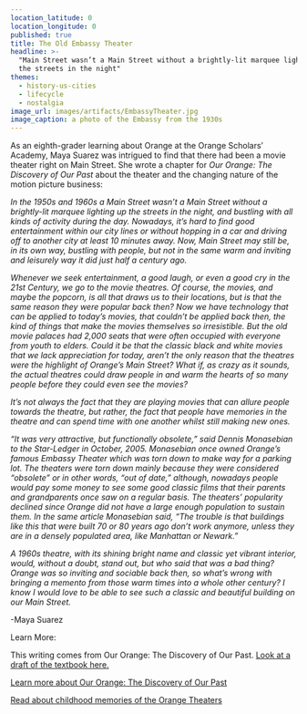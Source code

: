 ```yaml
---
location_latitude: 0
location_longitude: 0
published: true
title: The Old Embassy Theater
headline: >-
  "Main Street wasn’t a Main Street without a brightly-lit marquee lighting up
  the streets in the night"
themes:
  - history-us-cities
  - lifecycle
  - nostalgia
image_url: images/artifacts/EmbassyTheater.jpg
image_caption: a photo of the Embassy from the 1930s
---
```

As an eighth-grader learning about Orange at the Orange Scholars’ Academy, Maya Suarez was intrigued to find that there had been a movie theater right on Main Street. She wrote a chapter for _Our Orange: The Discovery of Our Past_ about the theater and the changing nature of the motion picture business:  

_In the 1950s and 1960s a Main Street wasn’t a Main Street without a brightly-lit marquee lighting up the streets in the night, and bustling with all kinds of activity during the day. Nowadays, it’s hard to find good entertainment within our city lines or without hopping in a car and driving off to another city at least 10 minutes away. Now, Main Street may still be, in its own way, bustling with people, but not in the same warm and inviting and leisurely way it did just half a century ago._

_Whenever we seek entertainment, a good laugh, or even a good cry in the 21st Century, we go to the movie theatres. Of course, the movies, and maybe the popcorn, is all that draws us to their locations, but is that the same reason they were popular back then? Now we have technology that can be applied to today’s movies, that couldn’t be applied back then, the kind of things that make the movies themselves so irresistible. But the old movie palaces had 2,000 seats that were often occupied with everyone from youth to elders. Could it be that the classic black and white movies that we lack appreciation for today, aren’t the only reason that the theatres were the highlight of Orange’s Main Street? What if, as crazy as it sounds, the actual theatres could draw people in and warm the hearts of so many people before they could even see the movies?_

_It’s not always the fact that they are playing movies that can allure people towards the theatre, but rather, the fact that people have memories in the theatre and can spend time with one another whilst still making new ones._

_“It was very attractive, but functionally obsolete,” said Dennis Monasebian to the Star-Ledger in October, 2005. Monasebian once owned Orange’s famous Embassy Theater which was torn down to make way for a parking lot. The theaters were torn down mainly because they were considered “obsolete” or in other words, “out of date,” although, nowadays people would pay some money to see some good classic films that their parents and grandparents once saw on a regular basis. The theaters’ popularity declined since Orange did not have a large enough population to sustain them.  In the same article Monasebian said, “The trouble is that buildings like this that were built 70 or 80 years ago don’t work anymore, unless they are in a densely populated area, like Manhattan or Newark.”_

_A 1960s theatre, with its shining bright name and classic yet vibrant interior, would, without a doubt, stand out, but who said that was a bad thing? Orange was so inviting and sociable back then, so what’s wrong with bringing a memento from those warm times into a whole other century? I know I would love to be able to see such a classic and beautiful building on our Main Street._

-Maya Suarez  

Learn More:

This writing comes from Our Orange: The Discovery of Our Past. [Look at a draft of the textbook here.](http://www.universityoforange.org/newsite/our-orange-the-discovery-of-our-past)  

[Learn more about Our Orange: The Discovery of Our Past](https://vimeo.com/117972168)  

[Read about childhood memories of the Orange Theaters](http://hiddentreasuresoforange.org/artifacts/-every-saturday-we-would-roller-skate-to-the-movies?theme=lifecycle)
